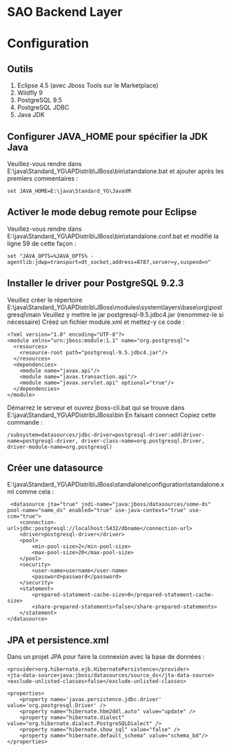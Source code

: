 # SAO Backend Layer

# Configuration

## Outils

1. Eclipse 4.5 (avec Jboss Tools sur le Marketplace)
2. Wildfly 9
3. PostgreSQL 9.5
4. PostgreSQL JDBC
5. Java JDK

## Configurer JAVA_HOME pour spécifier la JDK Java

Veuillez-vous rendre dans E:\java\Standard_YG\APDistrib\JBoss\bin\standalone.bat et ajouter après les premiers commentaires :

```
set JAVA_HOME=E:\java\Standard_YG\JavaVM
```

## Activer le mode debug remote pour Eclipse

Veuillez-vous rendre dans E:\java\Standard_YG\APDistrib\JBoss\bin\standalone.conf.bat et modifié la ligne 59 de cette façon :

```
set "JAVA_OPTS=%JAVA_OPTS% -agentlib:jdwp=transport=dt_socket,address=8787,server=y,suspend=n"
```

## Installer le driver pour PostgreSQL 9.2.3

Veuillez créer le répertoire E:\java\Standard_YG\APDistrib\JBoss\modules\system\layers\base\org\postgresql\main
Veuillez y mettre le jar postgresql-9.5.jdbc4.jar (renommez-le si nécessaire)
Créez un fichier module.xml et mettez-y ce code :

```
<?xml version="1.0" encoding="UTF-8"?> 
<module xmlns="urn:jboss:module:1.1" name="org.postgresql">
  <resources>
	<resource-root path="postgresql-9.5.jdbc4.jar"/>
  </resources>
  <dependencies>
	<module name="javax.api"/>
	<module name="javax.transaction.api"/>
	<module name="javax.servlet.api" optional="true"/>
  </dependencies>
</module>
```


Démarrez le serveur et ouvrez jboss-cli.bat qui se trouve  dans E:\java\Standard_YG\APDistrib\JBoss\bin
En faisant connect
Copiez cette commande :

```
/subsystem=datasources/jdbc-driver=postgresql-driver:add(driver-name=postgresql-driver, driver-class-name=org.postgresql.Driver, driver-module-name=org.postgresql)
```


## Créer une datasource 

E:\java\Standard_YG\APDistrib\JBoss\standalone\configuration\standalone.xml comme cela :

```
 <datasource jta="true" jndi-name="java:jboss/datasources/some-ds" pool-name="name_ds" enabled="true" use-java-context="true" use-ccm="true">
	<connection-url>jdbc:postgresql://localhost:5432/dbname</connection-url>
	<driver>postgresql-driver</driver>
	<pool>
		<min-pool-size>2</min-pool-size>
		<max-pool-size>20</max-pool-size>
	</pool>
	<security>
		<user-name>username</user-name>
		<password>password</password>
	</security>
	<statement>
		<prepared-statement-cache-size>0</prepared-statement-cache-size>
		<share-prepared-statements>false</share-prepared-statements>
	</statement>
</datasource>
```

## JPA et persistence.xml

Dans un projet JPA pour faire la connexion avec la base de données :

```
<provider>org.hibernate.ejb.HibernatePersistence</provider>
<jta-data-source>java:jboss/datasources/source_ds</jta-data-source>
<exclude-unlisted-classes>false</exclude-unlisted-classes>

<properties>
	<property name='javax.persistence.jdbc.driver' value='org.postgresql.Driver' />
	<property name="hibernate.hbm2ddl.auto" value="update" />
	<property name="hibernate.dialect" value="org.hibernate.dialect.PostgreSQLDialect" />
	<property name="hibernate.show_sql" value="false" />
	<property name="hibernate.default_schema" value="schema_bd"/>
</properties>
```


